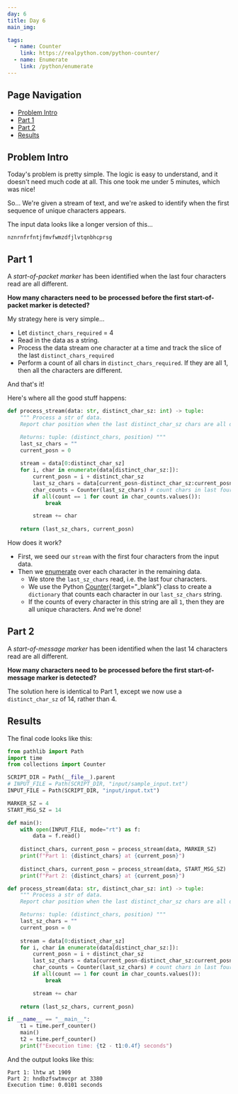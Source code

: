 ```yaml
---
day: 6
title: Day 6
main_img:

tags: 
  - name: Counter
    link: https://realpython.com/python-counter/
  - name: Enumerate
    link: /python/enumerate
---
```


## Page Navigation

- [Problem Intro](#problem-intro)
- [Part 1](#part-1)
- [Part 2](#part-2)
- [Results](#results)

## Problem Intro

Today's problem is pretty simple.  The logic is easy to understand, and it doesn't need much code at all.  This one took me under 5 minutes, which was nice!

So... We're given a stream of text, and we're asked to identify when the first sequence of unique characters appears.

The input data looks like a longer version of this...

```text
nznrnfrfntjfmvfwmzdfjlvtqnbhcprsg
```

## Part 1

A _start-of-packet marker_ has been identified when the last four characters read are all different.

**How many characters need to be processed before the first start-of-packet marker is detected?**

My strategy here is very simple...

- Let `distinct_chars_required` = 4
- Read in the data as a string.
- Process the data stream one character at a time and track the slice of the last `distinct_chars_required`
- Perform a count of all chars in `distinct_chars_required`. If they are all 1, then all the characters are different.

And that's it!

Here's where all the good stuff happens:

```python
def process_stream(data: str, distinct_char_sz: int) -> tuple:
    """ Process a str of data. 
    Report char position when the last distinct_char_sz chars are all different.

    Returns: tuple: (distinct_chars, position) """
    last_sz_chars = ""
    current_posn = 0
    
    stream = data[0:distinct_char_sz]
    for i, char in enumerate(data[distinct_char_sz:]):
        current_posn = i + distinct_char_sz
        last_sz_chars = data[current_posn-distinct_char_sz:current_posn]
        char_counts = Counter(last_sz_chars) # count chars in last four chars
        if all(count == 1 for count in char_counts.values()):
            break

        stream += char
    
    return (last_sz_chars, current_posn)
```

How does it work?

- First, we seed our `stream` with the first four characters from the input data.
- Then we [enumerate](/python/enumerate) over each character in the remaining data.
  - We store the `last_sz_chars` read, i.e. the last four characters.
  - We use the Python [Counter](https://realpython.com/python-counter/){:target="_blank"} class to create a `dictionary` that counts each character in our `last_sz_chars` string.
  - If the counts of every character in this string are all `1`, then they are all unique characters. And we're done!

## Part 2

A _start-of-message marker_ has been identified when the last 14 characters read are all different.

**How many characters need to be processed before the first start-of-message marker is detected?**

The solution here is identical to Part 1, except we now use a `distinct_char_sz` of 14, rather than 4.

## Results

The final code looks like this:

```python
from pathlib import Path
import time
from collections import Counter

SCRIPT_DIR = Path(__file__).parent
# INPUT_FILE = Path(SCRIPT_DIR, "input/sample_input.txt")
INPUT_FILE = Path(SCRIPT_DIR, "input/input.txt")

MARKER_SZ = 4
START_MSG_SZ = 14

def main():
    with open(INPUT_FILE, mode="rt") as f:
        data = f.read()
        
    distinct_chars, current_posn = process_stream(data, MARKER_SZ)
    print(f"Part 1: {distinct_chars} at {current_posn}")
    
    distinct_chars, current_posn = process_stream(data, START_MSG_SZ)
    print(f"Part 2: {distinct_chars} at {current_posn}")    

def process_stream(data: str, distinct_char_sz: int) -> tuple:
    """ Process a str of data. 
    Report char position when the last distinct_char_sz chars are all different.

    Returns: tuple: (distinct_chars, position) """
    last_sz_chars = ""
    current_posn = 0
    
    stream = data[0:distinct_char_sz]
    for i, char in enumerate(data[distinct_char_sz:]):
        current_posn = i + distinct_char_sz
        last_sz_chars = data[current_posn-distinct_char_sz:current_posn]
        char_counts = Counter(last_sz_chars) # count chars in last four chars
        if all(count == 1 for count in char_counts.values()):
            break

        stream += char
    
    return (last_sz_chars, current_posn)

if __name__ == "__main__":
    t1 = time.perf_counter()
    main()
    t2 = time.perf_counter()
    print(f"Execution time: {t2 - t1:0.4f} seconds")
```

And the output looks like this:

```text
Part 1: lhtw at 1909
Part 2: hndbzfswtmvcpr at 3380
Execution time: 0.0101 seconds
```
